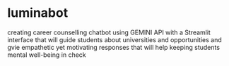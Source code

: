 # luminabot
creating career counselling chatbot using GEMINI API with a Streamlit interface that will guide students about universities and opportunities and gvie empathetic yet motivating responses that will help keeping students mental well-being in check
